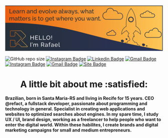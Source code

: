 <!-- Imagem do topo da biografia -->
![cabecalho](https://github.com/faelbalboa/faelbalboa/blob/main/capa%20github.png)
<!-- Botões com linkss -->
 ![GitHub repo size](https://img.shields.io/github/repo-size/faellbalboa/faellbalboa?color=%23c16a28&label=Size&style=flat-square)
[![Instagram Badge](https://img.shields.io/badge/-Rafael%20Rodrigues-262f38?style=flat-square&logo=Instagram&logoColor=white&link=https://www.instagram.com/faelbalboa/)](https://www.instagram.com/faelbalboa/)
[![Linkedin Badge](https://img.shields.io/badge/-Rafael%20Rodrigues-262f38?style=flat-square&logo=Linkedin&logoColor=white&link=https://www.linkedin.com/in/rafael-rodrigues-43a3b818a/)](https://www.linkedin.com/in/rafael-rodrigues-43a3b818a/)
[![Gmail Badge](https://img.shields.io/badge/-faellrs@gmail.com-262f38?style=flat-square&logo=Gmail&logoColor=white&link=mailto:faellrs@gmail.com)](mailto:faellrs@gmail.com)
[![Instagram Badge](https://img.shields.io/badge/-Refact-262f38?style=flat-square&logo=Instagram&logoColor=white&link=https://www.instagram.com/refact.it/)](https://www.instagram.com/refact.it/)
[![Gmail Badge](https://img.shields.io/badge/-refact.it@gmail.com-262f38?style=flat-square&logo=Gmail&logoColor=white&link=mailto:refact.it@gmail.com)](mailto:refact.it@gmail.com)
[![Site Badge](https://img.shields.io/badge/-Portfólio-262f38?style=flat-square&logo=Site&logoColor=white&link=https://www.refact.com.br/)](https://www.refact.com.br/) 

<!-- Título da bio -->
<h1 align="center"> A little bit about me :satisfied:</h1>

<!-- Descrição da bio -->
<h4> Brazilian, born in Santa Maria-RS and living in Recife for 15 years. CEO @refact, a fullstack developer, passionate about programming and technology in general. Specialist in creating web applications and websites to optimized searches about engines. In my spare time, I study UX / UI, brand design, working as a freelancer to help people who want to enter the digital world. Within these habilites, I create brands and digital marketing campaigns for small and medium entrepreneurs.</h4>




